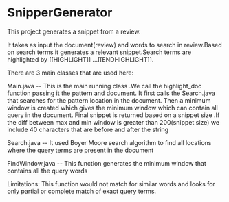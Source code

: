 SnipperGenerator
================

This project generates a snippet from a review.

It takes as input the document(review) and words to search in review.Based on search terms it generates a 
relevant snippet.Search terms are highlighted by [[HIGHLIGHT]] ...[[ENDHIGHLIGHT]].

There are 3 main classes that are used here:

Main.java -- This is the main running class .We call the highlight_doc function passing it the pattern and document.
             It first calls the Search.java that searches for the pattern location in the document.
Then a minimum window is created which gives the minimum window which can contain all query in the document.
Final snippet is returned based on a snippet size .If the diff between max and min window is greater than 200(snippet size) we include 40 characters
that are before and after the string

Search.java -- It used Boyer Moore search algorithm to find all locations where the query terms are present in the document

FindWindow.java --  This function generates the minimum window that contains all the query words

Limitations:
This function would not match for similar words and looks for only partial or complete match of exact query terms.

